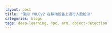 ```yaml
---
layout: post
title: "使用 YOLOv2 在移动设备上进行人脸检测"
categories: blogs
tags: deep-learning, hpc, arm, object-detection
---
```

